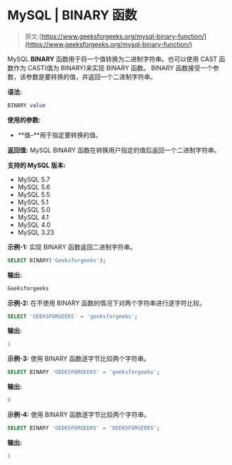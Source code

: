 # MySQL | BINARY 函数

> 原文:[https://www.geeksforgeeks.org/mysql-binary-function/](https://www.geeksforgeeks.org/mysql-binary-function/)

MySQL **BINARY** 函数用于将一个值转换为二进制字符串。也可以使用 CAST 函数作为 CAST(值为 BINARY)来实现 BINARY 函数。
BINARY 函数接受一个参数，该参数是要转换的值，并返回一个二进制字符串。

**语法:**

```sql
BINARY value
```

**使用的参数:**

*   **值–**用于指定要转换的值。

**返回值:**
MySQL BINARY 函数在转换用户指定的值后返回一个二进制字符串。

**支持的 MySQL 版本:**

*   MySQL 5.7
*   MySQL 5.6
*   MySQL 5.5
*   MySQL 5.1
*   MySQL 5.0
*   MySQL 4.1
*   MySQL 4.0
*   MySQL 3.23

**示例-1:** 实现 BINARY 函数返回二进制字符串。

```sql
SELECT BINARY('Geeksforgeeks');  
```

**输出:**

```sql
Geeksforgeeks 
```

**示例-2:** 在不使用 BINARY 函数的情况下对两个字符串进行逐字符比较。

```sql
SELECT 'GEEKSFORGEEKS' = 'geeksforgeeks'; 
```

**输出:**

```sql
1 
```

**示例-3:** 使用 BINARY 函数逐字节比较两个字符串。

```sql
SELECT BINARY 'GEEKSFORGEEKS' = 'geeksforgeeks'; 
```

**输出:**

```sql
0 
```

**示例-4:** 使用 BINARY 函数逐字节比较两个字符串。

```sql
SELECT BINARY 'GEEKSFORGEEKS' = 'GEEKSFORGEEKS'; 
```

**输出:**

```sql
1 
```